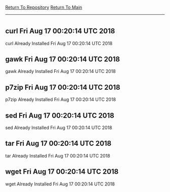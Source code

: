 [Return To Repository](https://github.com/deathbybandaid/piholeparser/)
[Return To Main](https://github.com/deathbybandaid/piholeparser/blob/master/RecentRunLogs/Mainlog.md)
____________________________________
# 
## curl Fri Aug 17 00:20:14 UTC 2018
curl Already Installed Fri Aug 17 00:20:14 UTC 2018
## gawk Fri Aug 17 00:20:14 UTC 2018
gawk Already Installed Fri Aug 17 00:20:14 UTC 2018
## p7zip Fri Aug 17 00:20:14 UTC 2018
p7zip Already Installed Fri Aug 17 00:20:14 UTC 2018
## sed Fri Aug 17 00:20:14 UTC 2018
sed Already Installed Fri Aug 17 00:20:14 UTC 2018
## tar Fri Aug 17 00:20:14 UTC 2018
tar Already Installed Fri Aug 17 00:20:14 UTC 2018
## wget Fri Aug 17 00:20:14 UTC 2018
wget Already Installed Fri Aug 17 00:20:14 UTC 2018
